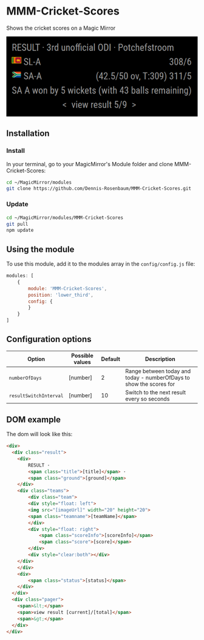 # MMM-Cricket-Scores
Shows the cricket scores on a Magic Mirror

![Example of MMM-Cricket-Scores](./Example_1.png)

## Installation

### Install

In your terminal, go to your MagicMirror's Module folder and clone MMM-Cricket-Scores:

```bash
cd ~/MagicMirror/modules
git clone https://github.com/Dennis-Rosenbaum/MMM-Cricket-Scores.git
```

### Update

```bash
cd ~/MagicMirror/modules/MMM-Cricket-Scores
git pull
npm update
```

## Using the module

To use this module, add it to the modules array in the `config/config.js` file:
```js
modules: [
    {
        module: 'MMM-Cricket-Scores',
        position: 'lower_third',
        config: {
        }
    }
]
```

## Configuration options

Option|Possible values|Default|Description
------|------|------|-----------
`numberOfDays`|[number]|2|Range between today and today - numberOfDays to show the scores for
`resultSwitchInterval`|[number]|10|Switch to the next result every so seconds

## DOM example
The dom will look like this:

```html
<div>
  <div class="result">
    <div>
        RESULT · 
        <span class="title">[title]</span> · 
        <span class="ground">[ground]</span>
    </div>
    <div class="teams">
        <div class="team">
        <div style="float: left">
        <img src="[imageUrl]" width="20" height="20"> 
        <span class="teamname">[teamName]</span>
        </div>
        <div style="float: right">
            <span class="scoreInfo">[scoreInfo]</span> 
            <span class="score">[score]</span>
        </div>
        <div style="clear:both"></div>
    </div>
    </div>
    <div>
        <span class="status">[status]</span>
    </div>
  </div>
  <div class="pager">
    <span>&lt;</span>
    <span>view result [current]/[total]</span>
    <span>&gt;</span>
  </div>
</div>
```



[mm]: https://github.com/MichMich/MagicMirror
